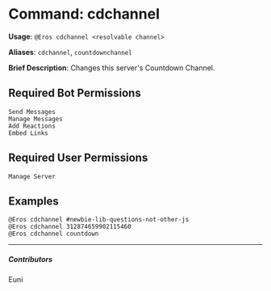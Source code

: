 # Command: cdchannel


**Usage**: `@Eros cdchannel <resolvable channel>`

**Aliases**: `cdchannel`, `countdownchannel`

**Brief Description**: Changes this server's Countdown Channel.



## Required Bot Permissions

```
Send Messages
Manage Messages
Add Reactions
Embed Links
```

## Required User Permissions

```
Manage Server
```

## Examples

```
@Eros cdchannel #newbie-lib-questions-not-other-js
@Eros cdchannel 312874659902115460
@Eros cdchannel countdown
```


---

##### Contributors


Euni

